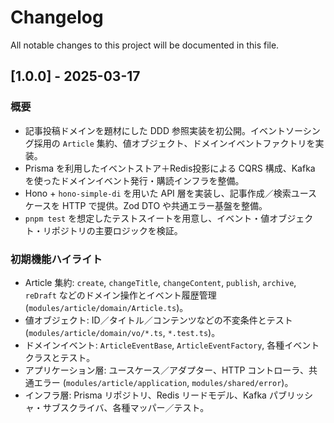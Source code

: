 # Changelog

All notable changes to this project will be documented in this file.

## [1.0.0] - 2025-03-17

### 概要

- 記事投稿ドメインを題材にした DDD 参照実装を初公開。イベントソーシング採用の `Article` 集約、値オブジェクト、ドメインイベントファクトリを実装。
- Prisma を利用したイベントストア＋Redis投影による CQRS 構成、Kafka を使ったドメインイベント発行・購読インフラを整備。
- Hono + `hono-simple-di` を用いた API 層を実装し、記事作成／検索ユースケースを HTTP で提供。Zod DTO や共通エラー基盤を整備。
- `pnpm test` を想定したテストスイートを用意し、イベント・値オブジェクト・リポジトリの主要ロジックを検証。

### 初期機能ハイライト

- Article 集約: `create`, `changeTitle`, `changeContent`, `publish`, `archive`, `reDraft` などのドメイン操作とイベント履歴管理 (`modules/article/domain/Article.ts`)。
- 値オブジェクト: ID／タイトル／コンテンツなどの不変条件とテスト (`modules/article/domain/vo/*.ts`, `*.test.ts`)。
- ドメインイベント: `ArticleEventBase`, `ArticleEventFactory`, 各種イベントクラスとテスト。
- アプリケーション層: ユースケース／アダプター、HTTP コントローラ、共通エラー (`modules/article/application`, `modules/shared/error`)。
- インフラ層: Prisma リポジトリ、Redis リードモデル、Kafka パブリッシャ・サブスクライバ、各種マッパー／テスト。

